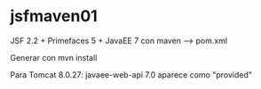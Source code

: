 # jsfmaven01

JSF 2.2 + Primefaces 5 + JavaEE 7 con maven --> pom.xml

Generar con mvn install


Para Tomcat 8.0.27: javaee-web-api 7.0 aparece como "provided"
